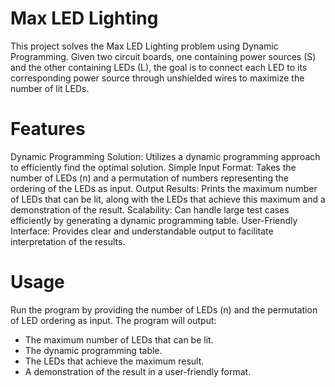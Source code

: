 # Max LED Lighting
This project solves the Max LED Lighting problem using Dynamic Programming. Given two circuit boards, one containing power sources (S) and the other containing LEDs (L), the goal is to connect each LED to its corresponding power source through unshielded wires to maximize the number of lit LEDs.

# Features
Dynamic Programming Solution: Utilizes a dynamic programming approach to efficiently find the optimal solution.
Simple Input Format: Takes the number of LEDs (n) and a permutation of numbers representing the ordering of the LEDs as input.
Output Results: Prints the maximum number of LEDs that can be lit, along with the LEDs that achieve this maximum and a demonstration of the result.
Scalability: Can handle large test cases efficiently by generating a dynamic programming table.
User-Friendly Interface: Provides clear and understandable output to facilitate interpretation of the results.
# Usage
Run the program by providing the number of LEDs (n) and the permutation of LED ordering as input.
The program will output:
- The maximum number of LEDs that can be lit.
- The dynamic programming table.
- The LEDs that achieve the maximum result.
- A demonstration of the result in a user-friendly format.
